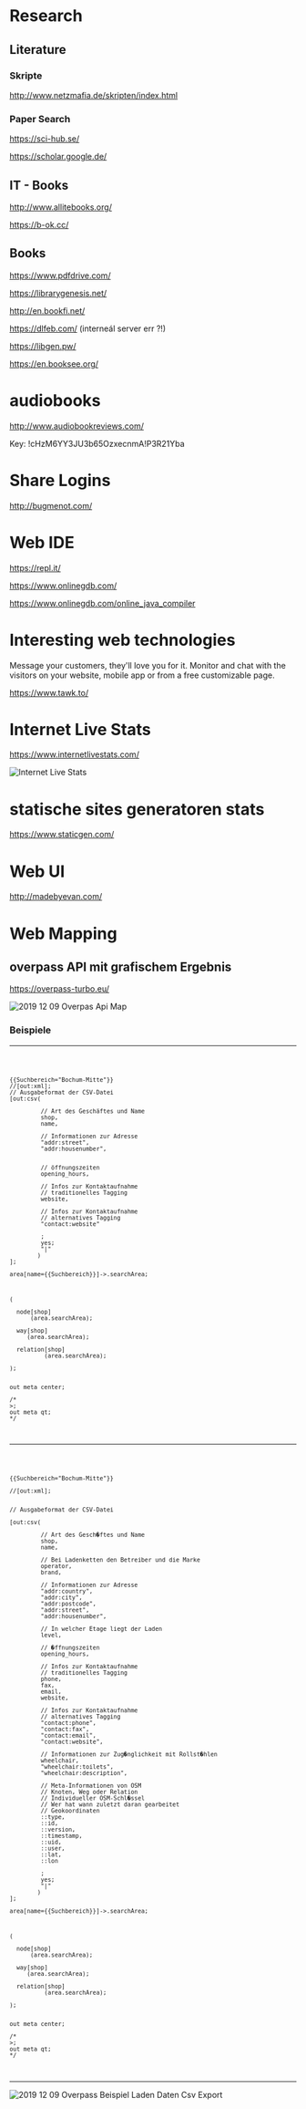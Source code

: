 # Research 

## Literature 

### Skripte 

http://www.netzmafia.de/skripten/index.html

### Paper Search 

https://sci-hub.se/

https://scholar.google.de/

## IT - Books 

http://www.allitebooks.org/

https://b-ok.cc/

## Books 

https://www.pdfdrive.com/ 

https://librarygenesis.net/ 

http://en.bookfi.net/ 

https://dlfeb.com/ (interneál server err ?!)

https://libgen.pw/ 
    
https://en.booksee.org/ 

# audiobooks 

http://www.audiobookreviews.com/

Key: !cHzM6YY3JU3b65OzxecnmA!P3R21Yba


# Share Logins 

http://bugmenot.com/

# Web IDE 

https://repl.it/

https://www.onlinegdb.com/

https://www.onlinegdb.com/online_java_compiler 



# Interesting web technologies 


Message your customers,
they'll love you for it.
Monitor and chat with the visitors on your website, mobile app or from a free customizable page.

<https://www.tawk.to/>





# Internet Live Stats 
https://www.internetlivestats.com/ 

![Internet Live Stats](pic/internetLiveStats.png)

# statische sites generatoren stats 

https://www.staticgen.com/

# Web UI 

http://madebyevan.com/

# Web Mapping 



## overpass API mit grafischem Ergebnis

https://overpass-turbo.eu/ 

![2019 12 09 Overpas Api Map](pic/2019_12_09_overpas_api_map.png)

### Beispiele

---

<code>

    {{Suchbereich="Bochum-Mitte"}}
    //[out:xml];
    // Ausgabeformat der CSV-Datei
    [out:csv(
  
             // Art des Geschäftes und Name
             shop,
             name,
  
             // Informationen zur Adresse  
             "addr:street",
             "addr:housenumber",
  
         
             // öffnungszeiten 
             opening_hours,
  
             // Infos zur Kontaktaufnahme
             // traditionelles Tagging
             website,
         
             // Infos zur Kontaktaufnahme
             // alternatives Tagging
             "contact:website"
  
             ;
             yes;
             "|"
            )
    ];

    area[name={{Suchbereich}}]->.searchArea;



    (

      node[shop]
          (area.searchArea);
  
      way[shop]
         (area.searchArea);
  
      relation[shop]
              (area.searchArea);
  
    );


    out meta center;

    /*
    >;
    out meta qt;
    */
</code>

---

<code>

    {{Suchbereich="Bochum-Mitte"}}

    //[out:xml];


    // Ausgabeformat der CSV-Datei

    [out:csv(
  
             // Art des Gesch�ftes und Name
             shop,
             name,
  
             // Bei Ladenketten den Betreiber und die Marke
             operator,
             brand,
  
             // Informationen zur Adresse 
             "addr:country", 
             "addr:city",
             "addr:postcode",
             "addr:street",
             "addr:housenumber",
  
             // In welcher Etage liegt der Laden
             level,
         
             // �ffnungszeiten 
             opening_hours,
  
             // Infos zur Kontaktaufnahme
             // traditionelles Tagging
             phone,
             fax,
             email,
             website,
         
             // Infos zur Kontaktaufnahme
             // alternatives Tagging
             "contact:phone",
             "contact:fax",
             "contact:email",
             "contact:website",
         
             // Informationen zur Zug�nglichkeit mit Rollst�hlen 
             wheelchair,
             "wheelchair:toilets",
             "wheelchair:description",
  
             // Meta-Informationen von OSM
             // Knoten, Weg oder Relation
             // Individueller OSM-Schl�ssel
             // Wer hat wann zuletzt daran gearbeitet
             // Geokoordinaten
             ::type,
             ::id,
             ::version,
             ::timestamp,
             ::uid,
             ::user,
             ::lat,
             ::lon
  
             ;
             yes;
             "|"
            )
    ];

    area[name={{Suchbereich}}]->.searchArea;



    (

      node[shop]
          (area.searchArea);
  
      way[shop]
         (area.searchArea);
  
      relation[shop]
              (area.searchArea);
  
    );


    out meta center;

    /*
    >;
    out meta qt;
    */
</code>

---


![2019 12 09 Overpass Beispiel Laden Daten Csv Export](pic/2019-12-09-overpass-beispiel-laden-daten-csv-export.png)
